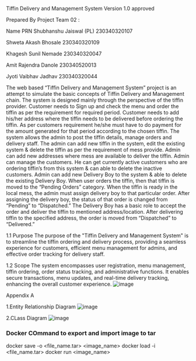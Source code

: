 Tiffin Delivery and Management System
Version 1.0 approved

Prepared By Project Team 02 :

Name PRN
Shubhanshu Jaiswal (PL) 230340320107

Shweta Akash Bhosale 230340320109

Khagesh Sunil Nemade 230340320047

Amit Rajendra Danole 230340520013

Jyoti Vaibhav Jadhav 230340320044

The web based “Tiffin Delivery and Management System” project is an attempt to simulate the basic concepts of Tiffin Delivery and Management chain. The system is designed mainly through the perspective of the tiffin provider.
Customer needs to Sign up and check the menu and order the tiffin as per the requirement for required period. Customer needs to add his/her address where the tiffin needs to be delivered before ordering the tiffin. As per customers requirement he/she must have to do payment for the amount generated for that period according to the chosen tiffin.
The system allows the admin to post the tiffin details, manage orders and delivery staff. The admin can add new tiffin in the system, edit the existing system & delete the tiffin as per the requirement of mess provide. Admin can add new addresses where mess are available to deliver the tiffin. Admin can manage the customers. He can get currently active customers who are ordering tiffin’s from this system & can able to delete the inactive customers. Admin can add new Delivery Boy to the system & able to delete the existing Delivery Boy.
When user orders the tiffin, then that tiffin is moved to the “Pending Orders” category. When the tiffin is ready in the local mess, the admin must assign delivery boy to that particular order. After assigning the delivery boy, the status of that order is changed from “Pending” to “Dispatched.” The Delivery Boy has a basic role to accept the order and deliver the tiffin to mentioned address/location. After delivering tiffin to the specified address, the order is moved from “Dispatched” to “Delivered.”

1.1 Purpose
The purpose of the "Tiffin Delivery and Management System" is to streamline the tiffin ordering and delivery process, providing a seamless experience for customers, efficient menu management for admins, and effective order tracking for delivery staff.

1.2 Scope
The system encompasses user registration, menu management, tiffin ordering, order status tracking, and administrative functions. It enables secure transactions, menu updates, and real-time delivery tracking, enhancing the overall customer experience.
![image](https://github.com/khageshnemade/AAHAR-A-Tiffin-Management-and-Delivery-System/assets/128049399/5ce93f43-5a0f-4bf9-95d6-6f585144899b)

Appendix A

1.Entity Relationship Diagram
![image](https://github.com/khageshnemade/AAHAR-A-Tiffin-Management-and-Delivery-System/assets/128049399/a651c77f-02f9-48a5-b543-11bb6d6c94e9)

2.CLass Diagram
![image](https://github.com/khageshnemade/AAHAR-A-Tiffin-Management-and-Delivery-System/assets/128049399/ae076685-6611-4f79-8c09-7d11efe09f57)

### Docker COmmand to export and import image to tar

docker save -o <file_name.tar> <image_name>
docker load -i <file_name.tar>
docker run <image_name>
